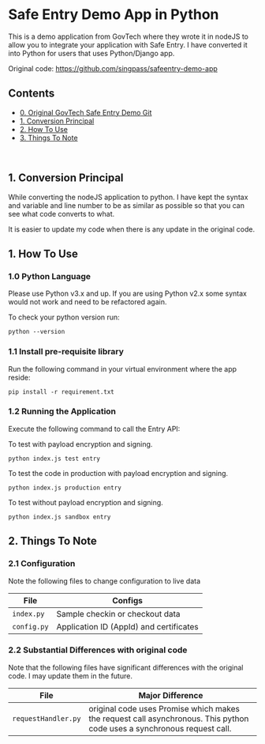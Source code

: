 # Safe Entry Demo App in Python

This is a demo application from GovTech where they wrote it in nodeJS to allow you to integrate your application with Safe Entry.
I have converted it into Python for users that uses Python/Django app.

Original code: https://github.com/singpass/safeentry-demo-app

## Contents

- [0. Original GovTech Safe Entry Demo Git](https://github.com/singpass/safeentry-demo-app)
- [1. Conversion Principal](#principal)
- [2. How To Use](#how-to-use)
- [3. Things To Note](#notes)
<br/>

## <a name="principal"></a>1. Conversion Principal
While converting the nodeJS application to python. I have kept the syntax and variable and line number to be as similar as possible so that you can see what code converts to what. 

It is easier to update my code when there is any update in the original code. 

## <a name="how-to-use"></a>1. How To Use

### 1.0 Python Language

Please use Python v3.x and up. If you are using Python v2.x some syntax would not work and need to be refactored again. 

To check your python version run:
```
python --version
```

### 1.1 Install pre-requisite library

Run the following command in your virtual environment where the app reside:
```
pip install -r requirement.txt
```

### 1.2 Running the Application

Execute the following command to call the Entry API:

To test with payload encryption and signing.
```
python index.js test entry
```

To test the code in production with payload encryption and signing.
```
python index.js production entry
```

To test without payload encryption and signing.
```
python index.js sandbox entry
```

## <a name="notes"></a>2. Things To Note

### 2.1 Configuration
Note the following files to change configuration to live data

| File |Configs|
|---|---|
|`index.py`| Sample checkin or checkout data |
|`config.py`| Application ID (AppId) and certificates|

### 2.2 Substantial Differences with original code 
Note that the following files have significant differences with the original code. I may update them in the future.

| File |Major Difference|
|---|---|
|`requestHandler.py`| original code uses Promise which makes the request call asynchronous. This python code uses a synchronous request call. |
